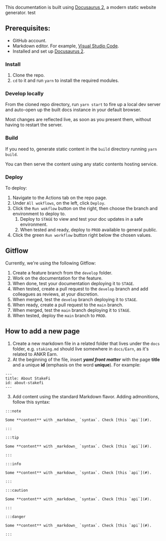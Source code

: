This documentation is built using [Docusaurus 2](https://docusaurus.io/), a modern static website generator.
test
## Prerequisites:

* GitHub account. 
* Markdown editor. For example, [Visual Studio Code](https://code.visualstudio.com/download).
* Installed and set up [Docusaurus 2](https://docusaurus.io/).

### Install

1. Clone the repo.
2. `cd` to it and run `yarn` to install the required modules. 

### Develop locally

From the cloned repo directory, run `yarn start` to fire up a local dev server and auto-open up the built docs instance in your default browser.

Most changes are reflected live, as soon as you present them, without having to restart the server.

### Build

If you need to, generate static content in the `build` directory running `yarn build`. 

You can then serve the content using any static contents hosting service.

### Deploy

To deploy:
1. Navigate to the Actions tab on the repo page.
2. Under `All wokflows`, on the left, click `Deploy`.
3. Click the `Run wokflow` button on the right, then choose the branch and environment to deploy to.
   1. Deploy to `STAGE` to view and test your doc updates in a safe environment.
   2. When tested and ready, deploy to `PROD` available to general public. 
4. Click the green `Run workflow` button right below the chosen values.

## Gitflow

Currently, we're using the following Gitflow:

1. Create a feature branch from the `develop` folder.
2. Work on the documentation for the feature.
3. When done, test your documentation deploying it to `STAGE`.
4. When tested, create a pull request to the `develop` branch and add colleagues as reviews, at your discretion.
5. When merged, test the `develop` branch deploying it to `STAGE`.
6. When ready, create a pull request to the `main` branch.
7. When merged, test the `main` branch deploying it to `STAGE`.
8. When tested, deploy the `main` branch to `PROD`.

## How to add a new page

1. Create a new markdown file in a related folder that lives under the `docs` folder, e.g. `staking.md` should live somewhere in `docs/Earn`, as it's related to ANKR Earn.
2. At the beginning of the file, insert ***yaml front matter*** with the page **title** and a unique **id** (emphasis on the word **unique**). For example:

```
---
title: About StakeFi
id: about-stakefi
---
```
3. Add content using the standard Markdown flavor. Adding admonitions, follow this syntax:

```
:::note

Some **content** with _markdown_ `syntax`. Check [this `api`](#).

:::

:::tip

Some **content** with _markdown_ `syntax`. Check [this `api`](#).

:::

:::info

Some **content** with _markdown_ `syntax`. Check [this `api`](#).

:::

:::caution

Some **content** with _markdown_ `syntax`. Check [this `api`](#).

:::

:::danger

Some **content** with _markdown_ `syntax`. Check [this `api`](#).

:::
```
